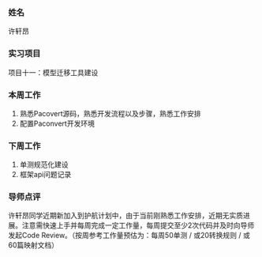 ### 姓名
许轩昂

### 实习项目
项目十一：模型迁移工具建设

### 本周工作

1. 熟悉Pacovert源码，熟悉开发流程以及步骤，熟悉工作安排
2. 配置Paconvert开发环境
 
### 下周工作

1. 单测规范化建设
2. 框架api问题记录


### 导师点评

许轩昂同学近期新加入到护航计划中，由于当前刚熟悉工作安排，近期无实质进展。注意需快速上手并每周完成一定工作量，每周提交至少2次代码并及时向导师发起Code Review。（按周参考工作量预估为：每周50单测 / 或20转换规则 / 或60篇映射文档）
